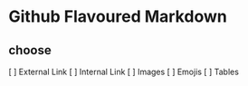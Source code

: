 # Github Flavoured Markdown
## choose
[ ] External Link
[ ] Internal Link
[ ] Images
[ ] Emojis 
[ ] Tables 
